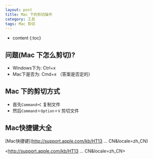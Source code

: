 ```yaml
---
layout: post
title: Mac 下的剪切操作
category: 工具
tags: Mac 剪切
---
```

* content
{:toc}
## 问题(Mac 下怎么剪切)?
* Windows下为: Ctrl+x
* Mac下是否为: Cmd+x （答案是否定的）

## Mac 下的剪切方式
* 首先`Command+C` 复制文件
* 然后`Command＋Option＋V` 剪切文件

## Mac快捷键大全
[Mac快捷键](http://support.apple.com/kb/HT13 ... CN&locale=zh_CN)

<http://support.apple.com/kb/HT13 ... CN&locale=zh_CN>
